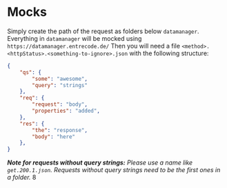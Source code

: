 # Mocks
Simply create the path of the request as folders below `datamanager`. Everything in `datamanager` will be mocked using `https://datamanager.entrecode.de/` Then you will need a file `<method>.<httpStatus>.<something-to-ignore>.json` with the following structure:

```json
{
    "qs": {
        "some": "awesome",
        "query": "strings"
    },
    "req": {
        "request": "body",
        "properties": "added",
    },
    "res": {
        "the": "response",
        "body": "here"
    },
}
```
***Note for requests without query strings:** Please use a name like `get.200.1.json`. Requests without query strings need to be the first ones in a folder.*
8
